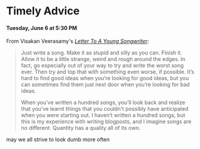 # Timely Advice
#### Tuesday, June 6 at 5:30 PM

From Visakan Veerasamy's *[Letter To A Young Songwriter](https://visakanv.com/1000/0152-letter-to-a-young-songwriter/)*:

> Just write a song. Make it as stupid and silly as you can. Finish it. Allow it to be a little strange, weird and rough around the edges. In fact, go especially out of your way to try and write the worst song ever. Then try and top that with something even worse, if possible. It’s hard to find good ideas when you’re looking for good ideas, but you can sometimes find them just next door when you’re looking for bad ideas.
>
> When you’ve written a hundred songs, you’ll look back and realize that you’ve learnt things that you couldn't possibly have anticipated when you were starting out. I haven’t written a hundred songs, but this is my experience with writing blogposts, and I imagine songs are no different. Quantity has a quality all of its own.

may we all strive to look dumb more often